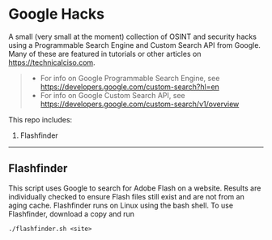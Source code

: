 # Google Hacks
A small (very small at the moment) collection of OSINT and security hacks using a Programmable Search Engine and Custom Search API from Google.  Many of these are featured in tutorials or other articles on https://technicalciso.com.


> * For info on Google Programmable Search Engine, see https://developers.google.com/custom-search?hl=en
> * For info on Google Custom Search API, see https://developers.google.com/custom-search/v1/overview


This repo includes:
 1. Flashfinder
 
 ---
## Flashfinder
This script uses Google to search for Adobe Flash on a website. Results are individually checked to ensure Flash files still exist and are not from an aging cache.  Flashfinder runs on Linux using the bash shell.  To use Flashfinder, download a copy and run
```
./flashfinder.sh <site>
```
